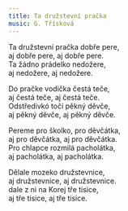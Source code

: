 ```yaml
---
title: Ta družstevní pračka
music: G. Třísková
---
```

Ta družstevní pračka dobře pere,  
aj dobře pere,  aj dobře pere.  
Ta žádno prádelko nedožere,  
aj nedožere,  aj nedožere.

Do pračke vodička čestá teče,  
aj čestá teče, aj čestá teče.  
Odstředivkó točí pěkný děvče,  
aj pěkný děvče, aj pěkný děvče.

Pereme pro školko, pro děvčátka,  
aj pro děvčátka, aj pro děvčátka.  
Pro chlapce rozmilá pacholátka,  
aj pacholátka, aj pacholátka.

Dělale mozeko družstevnice,  
aj družstevnice, aj družstevnice.    
dale z ni na Korej tře tisice,  
aj tře tisice, aj tře tisice.
